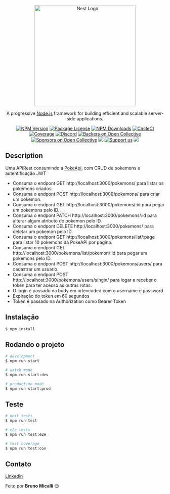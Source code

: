 <p align="center">
  <a href="http://nestjs.com/" target="blank"><img src="https://nestjs.com/img/logo_text.svg" width="320" alt="Nest Logo" /></a>
</p>

[circleci-image]: https://img.shields.io/circleci/build/github/nestjs/nest/master?token=abc123def456
[circleci-url]: https://circleci.com/gh/nestjs/nest

  <p align="center">A progressive <a href="http://nodejs.org" target="_blank">Node.js</a> framework for building efficient and scalable server-side applications.</p>
    <p align="center">
<a href="https://www.npmjs.com/~nestjscore" target="_blank"><img src="https://img.shields.io/npm/v/@nestjs/core.svg" alt="NPM Version" /></a>
<a href="https://www.npmjs.com/~nestjscore" target="_blank"><img src="https://img.shields.io/npm/l/@nestjs/core.svg" alt="Package License" /></a>
<a href="https://www.npmjs.com/~nestjscore" target="_blank"><img src="https://img.shields.io/npm/dm/@nestjs/common.svg" alt="NPM Downloads" /></a>
<a href="https://circleci.com/gh/nestjs/nest" target="_blank"><img src="https://img.shields.io/circleci/build/github/nestjs/nest/master" alt="CircleCI" /></a>
<a href="https://coveralls.io/github/nestjs/nest?branch=master" target="_blank"><img src="https://coveralls.io/repos/github/nestjs/nest/badge.svg?branch=master#9" alt="Coverage" /></a>
<a href="https://discord.gg/G7Qnnhy" target="_blank"><img src="https://img.shields.io/badge/discord-online-brightgreen.svg" alt="Discord"/></a>
<a href="https://opencollective.com/nest#backer" target="_blank"><img src="https://opencollective.com/nest/backers/badge.svg" alt="Backers on Open Collective" /></a>
<a href="https://opencollective.com/nest#sponsor" target="_blank"><img src="https://opencollective.com/nest/sponsors/badge.svg" alt="Sponsors on Open Collective" /></a>
  <a href="https://paypal.me/kamilmysliwiec" target="_blank"><img src="https://img.shields.io/badge/Donate-PayPal-ff3f59.svg"/></a>
    <a href="https://opencollective.com/nest#sponsor"  target="_blank"><img src="https://img.shields.io/badge/Support%20us-Open%20Collective-41B883.svg" alt="Support us"></a>
  <a href="https://twitter.com/nestframework" target="_blank"><img src="https://img.shields.io/twitter/follow/nestframework.svg?style=social&label=Follow"></a>
</p>
  <!--[![Backers on Open Collective](https://opencollective.com/nest/backers/badge.svg)](https://opencollective.com/nest#backer)
  [![Sponsors on Open Collective](https://opencollective.com/nest/sponsors/badge.svg)](https://opencollective.com/nest#sponsor)-->

## Description

Uma APIRest consumindo a [PokeApi](https://pokeapi.co/), com CRUD de pokemons e autentificação JWT


- Consuma o endpont GET http://localhost:3000/pokemons/ para listar os pokemons criados.
- Consuma o endpont POST http://localhost:3000/pokemons/ para criar um pokemon.
- Consuma o endpont GET http://localhost:3000/pokemons/:id para pegar um pokemons pelo ID.
- Consuma o endpont PATCH http://localhost:3000/pokemons/:id para alterar algum atributo do pokemon pelo ID.
- Consuma o endpont DELETE http://localhost:3000/pokemons/ para deletar um pokemon pelo ID.
- Consuma o endpont GET http://localhost:3000/pokemons/list/:page para listar 10 pokemons da PokeAPi por página.
- Consuma o endpont GET http://localhost:3000/pokemons/list/pokemon/:id para pegar um pokemons pelo ID.
- Consuma o endpont POST http://localhost:3000/pokemons/users/ para cadastrar um usuario.
- Consuma o endpont POST http://localhost:3000/pokemons/users/singin/ para logar e receber o token para ter acesso as outras rotas.
- O login é passado na body em urlencoded com o username e password
- Expiração do token em 60 segundos
- Token é passado na Authorization como Bearer Token

## Instalação

```bash
$ npm install
```

## Rodando o projeto

```bash
# development
$ npm run start

# watch mode
$ npm run start:dev

# production mode
$ npm run start:prod
```

## Teste

```bash
# unit tests
$ npm run test

# e2e tests
$ npm run test:e2e

# test coverage
$ npm run test:cov
```


## Contato

  [Linkedin](https://www.linkedin.com/in/brunomicalli/)

  Feito por <strong>Bruno Micalli</strong> 😊

